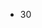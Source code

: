 <html lang="en">
<body>
<ul>
<li id="Test">30</li>
</ul>
</body>
</html>
<script>document.getElementById("Test").innerHTML = 500;</script>
